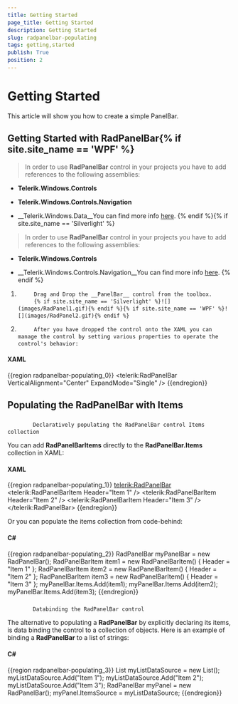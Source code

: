 ```yaml
---
title: Getting Started
page_title: Getting Started
description: Getting Started
slug: radpanelbar-populating
tags: getting,started
publish: True
position: 2
---
```


# Getting Started



This article will show you how to create a simple PanelBar.

## Getting Started with RadPanelBar{% if site.site_name == 'WPF' %}

>In order to use __RadPanelBar__ control in your projects you have to add references to the following assemblies:
			  

* __Telerik.Windows.Controls__

* __Telerik.Windows.Controls.Navigation__

* __Telerik.Windows.Data__You can find more info [here](http://www.telerik.com/help/wpf/installation-installing-controls-dependencies-wpf.html).
			  {% endif %}{% if site.site_name == 'Silverlight' %}

>In order to use __RadPanelBar__ control in your projects you have to add references to the following assemblies:
			  

* __Telerik.Windows.Controls__

* __Telerik.Windows.Controls.Navigation__You can find more info [here](http://www.telerik.com/help/silverlight/installation-installing-controls-dependencies.html).
			  {% endif %}

1. 
			Drag and Drop the __PanelBar__ control from the toolbox.
			{% if site.site_name == 'Silverlight' %}![](images/RadPanel1.gif){% endif %}{% if site.site_name == 'WPF' %}![](images/RadPanel2.gif){% endif %}

1. 
			After you have dropped the control onto the XAML you can manage the control by setting various properties to operate the control's behavior:
			

#### __XAML__

{{region radpanelbar-populating_0}}
	        <telerik:RadPanelBar VerticalAlignment="Center" ExpandMode="Single" />
	{{endregion}}



## Populating the RadPanelBar with Items

### 
			Declaratively populating the RadPanelBar control Items collection
		  

You can add __RadPanelBarItems__ directly to the __RadPanelBar.Items__ collection in XAML:
			

#### __XAML__

{{region radpanelbar-populating_1}}
	        <telerik:RadPanelBar>
	            <telerik:RadPanelBarItem Header="Item 1" />
	            <telerik:RadPanelBarItem Header="Item 2" />
	            <telerik:RadPanelBarItem Header="Item 3" />
	        </telerik:RadPanelBar>
	{{endregion}}



Or you can populate the items collection from code-behind:
			

#### __C#__

{{region radpanelbar-populating_2}}
				RadPanelBar myPanelBar = new RadPanelBar();
				RadPanelBarItem item1 = new RadPanelBarItem() { Header = "Item 1" };
				RadPanelBarItem item2 = new RadPanelBarItem() { Header = "Item 2" };
				RadPanelBarItem item3 = new RadPanelBarItem() { Header = "Item 3" };
				myPanelBar.Items.Add(item1);
				myPanelBar.Items.Add(item2);
				myPanelBar.Items.Add(item3);
	{{endregion}}



### 
			Databinding the RadPanelBar control
		  

The alternative to populating a __RadPanelBar__ by explicitly declaring its items, is data binding the control to a collection of objects. Here is an example of binding a __RadPanelBar__ to a list of strings:
			

#### __C#__

{{region radpanelbar-populating_3}}
				List<string> myListDataSource = new List<string>();
				myListDataSource.Add("Item 1");
				myListDataSource.Add("Item 2");
				myListDataSource.Add("Item 3");
				RadPanelBar myPanel = new RadPanelBar();
				myPanel.ItemsSource = myListDataSource;
	{{endregion}}


